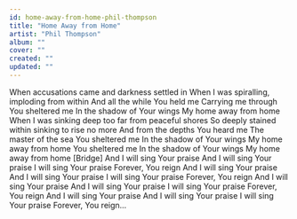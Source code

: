```yaml
---
id: home-away-from-home-phil-thompson
title: "Home Away from Home"
artist: "Phil Thompson"
album: ""
cover: ""
created: ""
updated: ""
---
```


When accusations came and darkness settled in
When I was spiralling, imploding from within
And all the while You held me
Carrying me through
You sheltered me
In the shadow of Your wings
My home away from home
When I was sinking deep too far from peaceful shores
So deeply stained within sinking to rise no more
And from the depths You heard me
The master of the sea
You sheltered me
In the shadow of Your wings
My home away from home
You sheltered me
In the shadow of Your wings
My home away from home
[Bridge]
And I will sing Your praise
And I will sing Your praise
I will sing Your praise
Forever, You reign
And I will sing Your praise
And I will sing Your praise
I will sing Your praise
Forever, You reign
And I will sing Your praise
And I will sing Your praise
I will sing Your praise
Forever, You reign
And I will sing Your praise
And I will sing Your praise
I will sing Your praise
Forever, You reign...